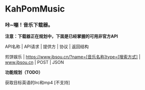 # KahPomMusic
### 咔~嘣！音乐下载器。

**注意：下载器正在规划中，下面是已经掌握的可用非官方API**

API名称   |                       API请求                       |     提供方   | 协议 | 返回结构

煎饼娱乐  | https://www.jbsou.cn/?name=[音乐名称]type=[搜索方式] | www.jbsou.cn | POST | JSON

**功能规划（TODO）**

获取目标英语的lrc和mp4 [不支持]
